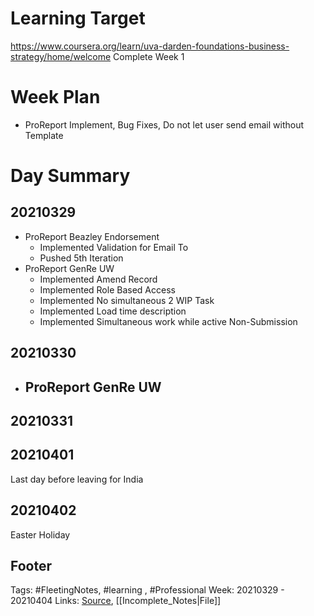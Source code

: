 # Learning Target
https://www.coursera.org/learn/uva-darden-foundations-business-strategy/home/welcome
Complete Week 1 
 
# Week Plan
- ProReport Implement, Bug Fixes, Do not let user send email without Template


# Day Summary
## 20210329
- ProReport Beazley Endorsement
	- Implemented Validation for Email To
	- Pushed 5th Iteration 
- ProReport GenRe UW
	- Implemented Amend Record
	- Implemented Role Based Access
	- Implemented No simultaneous 2 WIP Task
	- Implemented Load time description
	- Implemented Simultaneous work while active Non-Submission

## 20210330
- ProReport GenRe UW
	- 

## 20210331


## 20210401
Last day before leaving for India

## 20210402
Easter Holiday

## Footer

Tags: #FleetingNotes, #learning , #Professional
Week: 20210329 - 20210404
Links: 
[Source](template.md), [[Incomplete_Notes|File]]

<!--
Comment -   
-->
<!--stackedit_data:
eyJoaXN0b3J5IjpbLTcyOTE5OTk0LC0xNjY3NTkxMjQwXX0=
-->